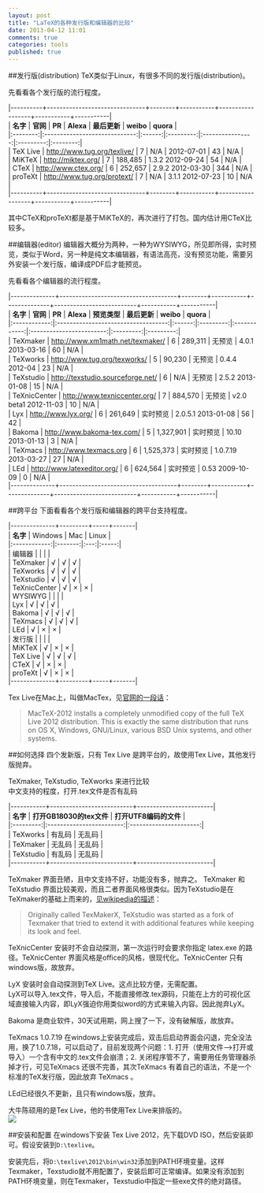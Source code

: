 ```yaml
---
layout: post
title: "LaTeX的各种发行版和编辑器的比较"
date: 2013-04-12 11:01
comments: true
categories: tools
published: true
---
```

##发行版(distribution)
TeX类似于Linux，有很多不同的发行版(distribution)。

先看看各个发行版的流行程度。
 
|----------+-------------------------------+--------+-----------+------------------+-----------+-----------|  
| **名字** |            **官网**           | **PR** | **Alexa** |   **最后更新**   | **weibo** | **quora** |  
|:--------:|:-----------------------------:|:------:|:---------:|:----------------:|:---------:|:--------:|  
| TeX Live |     <http://www.tug.org/texlive/>    |    7   |    N/A    |    2012-07-01    |     43    |    N/A    |  
|  MiKTeX  |     <http://miktex.org/>      |    7   |  188,485  | 1.3.2 2012-09-24 |     54    |    N/A    |  
|   CTeX   |     <http://www.ctex.org/>    |    6   |  252,657  | 2.9.2 2012-03-30 |     344   |    N/A    |  
|  proTeXt | <http://www.tug.org/protext/> |    7   |    N/A    | 3.1.1 2012-07-23 |     10    |    N/A    |  
|----------+-------------------------------+--------+-----------+------------------+-----------+-----------|   

其中CTeX和proTeXt都是基于MiKTeX的，再次进行了打包。国内估计用CTeX比较多。

##编辑器(editor)
编辑器大概分为两种，一种为WYSIWYG，所见即所得，实时预览，类似于Word，另一种是纯文本编辑器，有语法高亮，没有预览功能，需要另外安装一个发行版，编译成PDF后才能预览。

先看看各个编辑器的流行程度。

|--------------+-------------------------------------+--------+-----------+--------------+--------------------------+-----------+-----------|  
|   **名字**   |                 **官网**            | **PR** | **Alexa** | **预览类型** |      **最后更新**        | **weibo** | **quora** |  
|:------------:|:-----------------------------------:|:------:|:---------:|:------------:|:------------------------:|:---------:|:---------:|  
|   TeXmaker   | <http://www.xm1math.net/texmaker/>  |    6   |  289,311  |    无预览    |      4.0.1 2013-03-16    |     60    |    N/A    |  
|   TeXworks   |   <http://www.tug.org/texworks/>    |    5   |  90,230   |    无预览    |      0.4.4  2012-04      |     23    |    N/A    |  
|   TeXstudio  | <http://texstudio.sourceforge.net/> |    6   |    N/A    |    无预览    |      2.5.2 2013-01-08    |     15    |    N/A    |  
| TeXnicCenter |   <http://www.texniccenter.org/>    |    7   |  884,570  |    无预览    |  v2.0 beta1 2012-11-03   |     10    |    N/A    |  
|     Lyx      |       <http://www.lyx.org/>         |    6   |  261,649  |   实时预览   |    2.0.5.1 2013-01-08    |     56    |     42    |  
|    Bakoma    |   <http://www.bakoma-tex.com/>      |    5   | 1,327,901 |   实时预览   |     10.10 2013-01-13     |      3    |    N/A    |  
|   TeXmacs    |     <http://www.texmacs.org>        |    6   | 1,525,373 |   实时预览   |   1.0.7.19 2013-03-27    |     27    |    N/A    |  
|     LEd      |   <http://www.latexeditor.org/>     |    6   |  624,564  |   实时预览   |     0.53 2009-10-09      |     0    |    N/A    |  
|--------------+-------------------------------------+--------+-----------+--------------+--------------------------+-----------+-----------|  

<!--more-->

##跨平台
下面看看各个发行版和编辑器的跨平台支持程度。

|--------------+---------+-----+-------|  
|   **名字**   | Windows | Mac | Linux |  
|:------------:|:-------:|:---:|:-----:|  
|    编辑器     |         |     |       |  
|   TeXmaker   |    √    |  √  |   √   |  
|   TeXworks   |    √    |  √  |   √   |  
|   TeXstudio  |    √    |  √  |   √   |   
| TeXnicCenter |    √    |  ×  |   ×   |  
|   WYSIWYG    |         |     |       |  
|     Lyx      |    √    |  √  |   √   |  
|    Bakoma    |    √    |  √  |   √   |  
|   TeXmacs    |    √    |  √  |   √   |  
|     LEd      |    √    |  ×  |   ×   |  
|     发行版    |         |     |       |  
|     MiKTeX   |     √   |  ×  |   ×   |  
|    TeX Live  |    √    |  √  |   √   |  
|     CTeX     |     √   |  ×  |   ×   |  
|     proTeXt  |     √   |  ×  |   ×   |  
|--------------+---------+-----+-------| 

Tex Live在Mac上，叫做MacTex，见[官网的一段话](http://www.tug.org/mactex/newfeatures.html)：

> MacTeX-2012 installs a completely unmodified copy of the full TeX Live 2012 distribution. This is exactly the same distribution that runs on OS X, Windows, GNU/Linux, various BSD Unix systems, and other systems.

##如何选择
四个发新版，只有 Tex Live 是跨平台的，故使用Tex Live，其他发行版抛弃。

TeXmaker, TeXstudio, TeXworks 来进行比较  
中文支持的程度，打开.tex文件是否有乱码

|-----------+--------------------------+------------------------|  
|  **名字** | **打开GB18030的tex文件** | **打开UTF8编码的文件** |  
|:---------:|:------------------------:|:----------------------:|  
| TeXworks  |         有乱码           |          无乱码        |  
| TeXmaker  |         无乱码           |          无乱码        |  
| TeXstudio |         有乱码           |          无乱码        |  
|-----------+--------------------------+------------------------|  

TeXmaker 界面丑陋，且中文支持不好，功能没有多，抛弃之。
TeXmaker 和 TeXstudio 界面比较美观，而且二者界面风格很类似。因为TeXstudio是在TeXmaker的基础上而来的，[见wikipedia的描述](http://en.wikipedia.org/wiki/TeXstudio)：

> Originally called TexMakerX, TeXstudio was started as a fork of Texmaker that tried to extend it with additional features while keeping its look and feel.

TeXnicCenter 安装时不会自动探测，第一次运行时会要求你指定 latex.exe 的路径。TeXnicCenter 界面风格是office的风格，很现代化。TeXnicCenter 只有 windows版，故放弃。

LyX 安装时会自动探测到TeX Live。这点比较方便，无需配置。  
LyX可以导入.tex文件，导入后，不能直接修改.tex源码，只能在上方的可视化区域直接输入内容，即LyX强迫你用类似word的方式来输入内容。因此抛弃LyX。

Bakoma 是商业软件，30天试用期，网上搜了一下，没有破解版，故放弃。

TeXmacs 1.0.7.19 在windows上安装完成后，双击后启动界面会闪退，完全没法用，换了1.0.7.18，可以启动了，目前发现两个问题：1. 打开（使用文件-->打开或导入）一个含有中文的.tex文件会崩溃；2. 关闭程序管不了，需要用任务管理器杀掉才行，可见TeXmacs 还很不完善，其次TeXmacs 有着自己的语法，不是一个标准的TeX发行版，因此放弃 TeXmacs 。

LEd已经很久不更新，且只有windows版，放弃。

大牛陈硕用的是Tex Live，他的书使用Tex Live来排版的。  
![](http://yanjiuyanjiu-wordpress.stor.sinaapp.com/uploads/2013/04/chenshuo_texlive.png)

##安装和配置
在windows下安装 Tex Live 2012，先下载DVD ISO，然后安装即可。假设安装到`D:\texlive`。

安装完后，将`D:\texlive\2012\bin\win32`添加到PATH环境变量。这样Texmaker，Texstudio就不用配置了，安装后即可正常编译。如果没有添加到PATH环境变量，则在Texmaker，Texstudio中指定一些exe文件的绝对路径。

